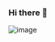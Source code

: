 ### Hi there 👋
 ![image]({(https://img.shields.io/badge/LinkedIn-0077B5?style=for-the-badge&logo=linkedin&logoColor=white)](https://shields.io/)})
